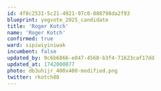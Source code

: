 ```yaml
---
id: 4f8c2531-5c21-4921-97c0-888798da2f93
blueprint: yegvote_2025_candidate
title: 'Roger Kotch'
name: 'Roger Kotch'
confirmed: true
ward: sipiwiyiniwak
incumbent: false
updated_by: 9c6b6866-e047-4568-b3f4-71623caf17dd
updated_at: 1742000877
photo: db3uhijr_400x400-modified.png
twitter: rkotch88
---
```


